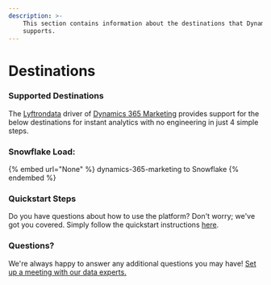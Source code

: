 ```yaml
---
description: >-
    This section contains information about the destinations that Dynamics 365 Marketing
    supports.
---
```


# Destinations

### Supported Destinations

The [Lyftrondata](https://www.lyftrondata.com/) driver of [Dynamics 365 Marketing](None) provides support for the below destinations for instant analytics with no engineering in just 4 simple steps.

### Snowflake Load:

{% embed url="None" %}
dynamics-365-marketing to Snowflake
{% endembed %}

### Quickstart Steps

Do you have questions about how to use the platform? Don't worry; we've got you covered. Simply follow the quickstart instructions [here](README.md).

### Questions? <a href="#questions" id="questions"></a>

We're always happy to answer any additional questions you may have! [Set up a meeting with our data experts.](https://www.lyftrondata.com/book-a-meeting/)
